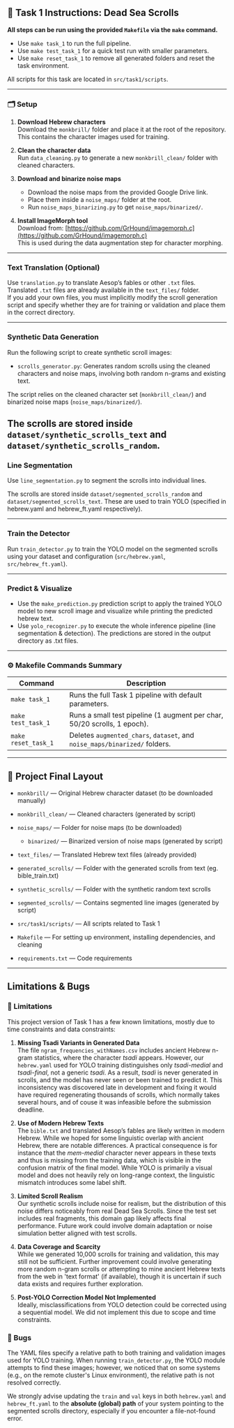 ## 📌 Task 1 Instructions: Dead Sea Scrolls

**All steps can be run using the provided `Makefile` via the `make` command.**  
- Use `make task_1` to run the full pipeline.  
- Use `make test_task_1` for a quick test run with smaller parameters.  
- Use `make reset_task_1` to remove all generated folders and reset the task environment.

All scripts for this task are located in `src/task1/scripts`.

---

### 🗂️ Setup

1. **Download Hebrew characters**  
   Download the `monkbrill/` folder and place it at the root of the repository. This contains the character images used for training.

2. **Clean the character data**  
   Run `data_cleaning.py` to generate a new `monkbrill_clean/` folder with cleaned characters.

3. **Download and binarize noise maps**  
   - Download the noise maps from the provided Google Drive link.  
   - Place them inside a `noise_maps/` folder at the root.  
   - Run `noise_maps_binarizing.py` to get `noise_maps/binarized/`.

4. **Install ImageMorph tool**  
   Download from: [https://github.com/GrHound/imagemorph.c](https://github.com/GrHound/imagemorph.c)  
   This is used during the data augmentation step for character morphing.

---

### Text Translation (Optional)

Use `translation.py` to translate Aesop’s fables or other `.txt` files.  
Translated `.txt` files are already available in the `text_files/` folder.  
If you add your own files, you must implicitly modify the scroll generation script and specify whether they are for training or validation and place them in the correct directory.

---

### Synthetic Data Generation

Run the following script to create synthetic scroll images:
- `scrolls_generator.py`: Generates random scrolls using the cleaned characters and noise maps, involving both random n-grams and existing text.

The script relies on the cleaned character set (`monkbrill_clean/`) and binarized noise maps (`noise_maps/binarized/`).

The scrolls are stored inside `dataset/synthetic_scrolls_text` and `dataset/synthetic_scrolls_random`.
---

### Line Segmentation

Use `line_segmentation.py` to segment the scrolls into individual lines.  

The scrolls are stored inside `dataset/segmented_scrolls_random` and `dataset/segmented_scrolls_text`. These are used to train YOLO (specified in hebrew.yaml and hebrew_ft.yaml respectively).

---

### Train the Detector

Run `train_detector.py` to train the YOLO model on the segmented scrolls using your dataset and configuration (`src/hebrew.yaml`, `src/hebrew_ft.yaml`).

---

### Predict & Visualize

- Use the `make_prediction.py` prediction script to apply the trained YOLO model to new scroll image and visualize while printing the predicted hebrew text.
- Use `yolo_recognizer.py` to execute the whole inference pipeline (line segmentation & detection). The predictions are stored in the output directory as .txt files. 

---

### ⚙️ Makefile Commands Summary

| Command             | Description                                                                 |
|---------------------|-----------------------------------------------------------------------------|
| `make task_1`       | Runs the full Task 1 pipeline with default parameters.                      |
| `make test_task_1`  | Runs a small test pipeline (1 augment per char, 50/20 scrolls, 1 epoch).    |
| `make reset_task_1` | Deletes `augmented_chars`, `dataset`, and `noise_maps/binarized/` folders. |


---

## 📁 Project Final Layout

- `monkbrill/` — Original Hebrew character dataset (to be downloaded manually)
- `monkbrill_clean/` — Cleaned characters (generated by script)
- `noise_maps/` — Folder for noise maps (to be downloaded)
  - `binarized/` — Binarized version of noise maps (generated by script)
- `text_files/` — Translated Hebrew text files (already provided)

- `generated_scrolls/` — Folder with the generated scrolls from text (eg. bible_train.txt)
- `synthetic_scrolls/` — Folder with the synthetic random text scrolls
- `segmented_scrolls/` — Contains segmented line images (generated by script)

- `src/task1/scripts/` — All scripts related to Task 1
- `Makefile` — For setting up environment, installing dependencies, and cleaning
- `requirements.txt` — Code requirements

---

## Limitations & Bugs

### 🚫 Limitations

This project version of Task 1 has a few known limitations, mostly due to time constraints and data constraints:

1. **Missing Tsadi Variants in Generated Data**  
   The file `ngram_frequencies_withNames.csv` includes ancient Hebrew n-gram statistics, where the character *tsadi* appears. However, our `hebrew.yaml` used for YOLO training distinguishes only *tsadi-medial* and *tsadi-final*, not a generic *tsadi*. As a result, *tsadi* is never generated in scrolls, and the model has never seen or been trained to predict it. This inconsistency was discovered late in development and fixing it would have required regenerating thousands of scrolls, which normally takes several hours, and of couse it was infeasible before the submission deadline.

2. **Use of Modern Hebrew Texts**  
   The `bible.txt` and translated Aesop’s fables are likely written in modern Hebrew. While we hoped for some linguistic overlap with ancient Hebrew, there are notable differences. A practical consequence is for instance that the  *mem-medial* character never appears in these texts and thus is missing from the training data, which is visible in the confusion matrix of the final model. While YOLO is primarily a visual model and does not heavily rely on long-range context, the linguistic mismatch introduces some label shift.

3. **Limited Scroll Realism**  
   Our synthetic scrolls include noise for realism, but the distribution of this noise differs noticeably from real Dead Sea Scrolls. Since the test set includes real fragments, this domain gap likely affects final performance. Future work could involve domain adaptation or noise simulation better aligned with test scrolls.

4. **Data Coverage and Scarcity**  
   While we generated 10,000 scrolls for training and validation, this may still not be sufficient. Further improvement could involve generating more random n-gram scrolls or attempting to mine ancient Hebrew texts from the web in 'text format' (if available), though it is uncertain if such data exists and requires further exploration.

5. **Post-YOLO Correction Model Not Implemented**  
   Ideally, misclassifications from YOLO detection could be corrected using a sequential model. We did not implement this due to scope and time constraints.

### 🐛 Bugs

The YAML files specify a relative path to both training and validation images used for YOLO training. When running `train_detector.py`, the YOLO module attempts to find these images; however, we noticed that on some systems (e.g., on the remote cluster's Linux environment), the relative path is not resolved correctly.

We strongly advise updating the `train` and `val` keys in both `hebrew.yaml` and `hebrew_ft.yaml` to the **absolute (global) path** of your system pointing to the segmented scrolls directory, especially if you encounter a file-not-found error.
